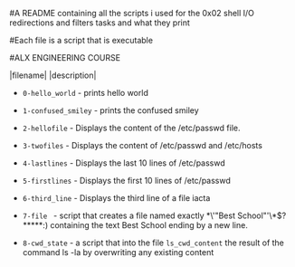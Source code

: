 #A README containing all the scripts i used for the 0x02 shell I/O redirections and filters tasks and what they print

#Each file is a script that is executable

#ALX ENGINEERING COURSE

|filename|      |description|

+ `0-hello_world` - prints hello world

+ `1-confused_smiley` - prints the confused smiley

+ `2-hellofile`     - Displays the content of the /etc/passwd file.

+ `3-twofiles`  -  Displays the content of /etc/passwd and /etc/hosts

+ `4-lastlines` -   Displays the last 10 lines of /etc/passwd
+ `5-firstlines` - Displays the first 10 lines of /etc/passwd
+ `6-third_line` - Displays the third line of a file iacta
+ `7-file `      - script that creates a file named exactly \*\\'"Best School"\'\\*$\?\*\*\*\*\*:) containing the text Best School ending by a new line.
+ `8-cwd_state` - a script that  into the file `ls_cwd_content` the result of the command ls -la by overwriting any existing content
